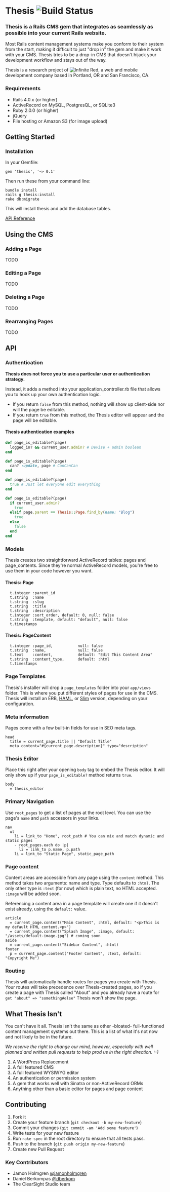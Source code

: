 # Thesis ![Build Status](https://travis-ci.org/clearsightstudio/thesis.png)

### Thesis is a Rails CMS gem that integrates as seamlessly as possible into your current Rails website.

Most Rails content management systems make you conform to their system from the start,
making it difficult to just "drop in" the gem and make it work with your CMS. Thesis
tries to be a drop-in CMS that doesn't hijack your development workflow and stays out
of the way.

Thesis is a research project of ![Infinite Red](http://infinite.red), a web and mobile development company based in Portland, OR and San Francisco, CA.

### Requirements

* Rails 4.0.x (or higher)
* ActiveRecord on MySQL, PostgresQL, or SQLite3
* Ruby 2.0.0 (or higher)
* jQuery
* File hosting or Amazon S3 (for image upload)

## Getting Started

### Installation

In your Gemfile:

    gem 'thesis', '~> 0.1'

Then run these from your command line:

    bundle install
    rails g thesis:install
    rake db:migrate

This will install thesis and add the database tables.

[API Reference](#API)

## Using the CMS

### Adding a Page

TODO

### Editing a Page

TODO

### Deleting a Page

TODO

### Rearranging Pages

TODO

## API

### Authentication

**Thesis does not force you to use a particular user or authentication strategy.**

Instead, it adds a method into your application_controller.rb file that
allows you to hook up your own authentication logic.

* If you return `false` from this method, nothing will show up client-side nor will the page be editable.
* If you return `true` from this method, the Thesis editor will appear and the page will be editable.

#### Thesis authentication examples

```ruby
def page_is_editable?(page)
  logged_in? && current_user.admin? # Devise + admin boolean
end

def page_is_editable?(page)
  can? :update, page # CanCanCan
end

def page_is_editable?(page)
  true # Just let everyone edit everything
end

def page_is_editable?(page)
  if current_user.admin?
    true
  elsif page.parent == Thesis::Page.find_by(name: "Blog")
    true
  else
    false
  end
end
```

### Models

Thesis creates two straightforward ActiveRecord tables: pages and page_contents. Since they're normal ActiveRecord models, you're free to use them in your code however you want.

#### Thesis::Page

      t.integer :parent_id
      t.string  :name
      t.string  :slug
      t.string  :title
      t.string  :description
      t.integer :sort_order, default: 0, null: false
      t.string  :template, default: "default", null: false
      t.timestamps

#### Thesis::PageContent

      t.integer :page_id,           null: false
      t.string  :name,              null: false
      t.text    :content,           default: "Edit This Content Area"
      t.string  :content_type,      default: :html
      t.timestamps

### Page Templates

Thesis's installer will drop a `page_templates` folder into your `app/views` folder.
This is where you put different styles of pages for use in the CMS.
Thesis will install an ERB, [HAML](http://haml.info), or [Slim](http://slim-lang.com) version, depending on your configuration.

### Meta information

Pages come with a few built-in fields for use in SEO meta tags.

```slim
head
  title = current_page.title || "Default Title"
  meta content="#{current_page.description}" type="description"
```

### Thesis Editor

Place this right after your opening `body` tag to embed the Thesis editor. It will only show
up if your `page_is_editable?` method returns `true`.

```slim
body
  = thesis_editor
```

### Primary Navigation

Use `root_pages` to get a list of pages at the root level. You can use the
page's `name` and `path` accessors in your links.

```slim
nav
  ul
    li = link_to "Home", root_path # You can mix and match dynamic and static pages
    - root_pages.each do |p|
      li = link_to p.name, p.path
    li = link_to "Static Page", static_page_path
```

### Page content

Content areas are accessible from any page using the `content` method. This method
takes two arguments: name and type. Type defaults to `:html`. The only other type
is `:text` (for now) which is plain text, no HTML accepted. `:image` will be added soon.

Referencing a content area in a page template will create one if it doesn't exist already, using the `default:` value.

```slim
article
  = current_page.content("Main Content", :html, default: "<p>This is my default HTML content.<p>")
  = current_page.content("Splash Image", :image, default: "/assets/default-image.jpg") # coming soon
aside
  = current_page.content("Sidebar Content", :html)
footer
  p = current_page.content("Footer Content", :text, default: "Copyright Me")
```

### Routing

Thesis will automatically handle routes for pages you create with Thesis. Your
routes will take precedence over Thesis-created pages, so if you create a page
with Thesis called "About" and you already have a route for
`get "about" => "something#else"` Thesis won't show the page.

## What Thesis Isn't

You can't have it all. Thesis isn't the same as other -bloated- full-functioned
content management systems out there. This is a list of what it's not now and
not likely to be in the future.

*We reserve the right to change our mind, however, especially with well planned and written
pull requests to help prod us in the right direction. :-)*

1. A WordPress Replacement
2. A full featured CMS
3. A full featured WYSIWYG editor
4. An authentication or permission system
5. A gem that works well with Sinatra or non-ActiveRecord ORMs
6. Anything other than a basic editor for pages and page content

## Contributing

1. Fork it
2. Create your feature branch (`git checkout -b my-new-feature`)
3. Commit your changes (`git commit -am 'Add some feature'`)
4. Write tests for your new feature
5. Run `rake spec` in the root directory to ensure that all tests pass.
6. Push to the branch (`git push origin my-new-feature`)
7. Create new Pull Request

### Key Contributors

* Jamon Holmgren [@jamonholmgren](https://twitter.com/jamonholmgren)
* Daniel Berkompas [@dberkom](https://twitter.com/dberkom)
* The ClearSight Studio team


